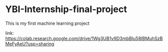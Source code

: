 # YBI-Internship-final-project
This is my first machine learning project 


link:
https://colab.research.google.com/drive/1Wg3UB1v9D3mbBlu58IBMuhSzBMeFyAeU?usp=sharing
